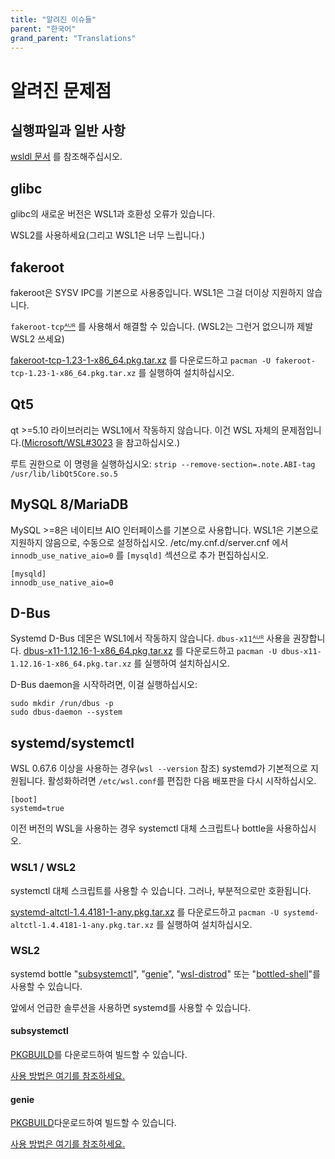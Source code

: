 ```yaml
---
title: "알려진 이슈들"
parent: "한국어"
grand_parent: "Translations"
---
```

# 알려진 문제점

## 실행파일과 일반 사항
[wsldl 문서](https://git.io/wsldl-doc) 를 참조해주십시오.

## glibc
glibc의 새로운 버전은 WSL1과 호환성 오류가 있습니다.

WSL2를 사용하세요(그리고 WSL1은 너무 느립니다.)

## fakeroot
fakeroot은 SYSV IPC를 기본으로 사용중입니다.
WSL1은 그걸 더이상 지원하지 않습니다.

`fakeroot-tcp`[ᴬᵁᴿ](https://aur.archlinux.org/packages/fakeroot-tcp/) 를 사용해서 해결할 수 있습니다. (WSL2는 그런거 없으니까 제발 WSL2 쓰세요)

[fakeroot-tcp-1.23-1-x86_64.pkg.tar.xz](https://github.com/yuk7/arch-prebuilt/releases/download/18082100/fakeroot-tcp-1.23-1-x86_64.pkg.tar.xz) 를 다운로드하고 ```pacman -U fakeroot-tcp-1.23-1-x86_64.pkg.tar.xz``` 를 실행하여 설치하십시오.

## Qt5
qt >=5.10 라이브러리는 WSL1에서 작동하지 않습니다. 이건 WSL 자체의 문제점입니다.([Microsoft/WSL#3023](https://github.com/Microsoft/WSL/issues/3023) 을 참고하십시오.)

루트 권한으로 이 명령을 실행하십시오:
```strip --remove-section=.note.ABI-tag /usr/lib/libQt5Core.so.5```

## MySQL 8/MariaDB
MySQL >=8은 네이티브 AIO 인터페이스를 기본으로 사용합니다. WSL1은 기본으로 지원하지 않음으로, 수동으로 설정하십시오.
/etc/my.cnf.d/server.cnf 에서 `innodb_use_native_aio=0` 를 `[mysqld]` 섹션으로 추가 편집하십시오.
```
[mysqld]
innodb_use_native_aio=0
```

## D-Bus
Systemd D-Bus 데몬은 WSL1에서 작동하지 않습니다.
`dbus-x11`[ᴬᵁᴿ](https://aur.archlinux.org/packages/dbus-x11/) 사용을 권장합니다.
[dbus-x11-1.12.16-1-x86_64.pkg.tar.xz](https://github.com/yuk7/arch-prebuilt/releases/download/20051200/dbus-x11-1.12.16-1-x86_64.pkg.tar.xz) 를 다운로드하고 ```pacman -U dbus-x11-1.12.16-1-x86_64.pkg.tar.xz``` 를 실행하여 설치하십시오.

D-Bus daemon을 시작하려면, 이걸 실행하십시오:
```
sudo mkdir /run/dbus -p
sudo dbus-daemon --system
```

## systemd/systemctl

WSL 0.67.6 이상을 사용하는 경우(`wsl --version` 참조) systemd가 기본적으로 지원됩니다. 활성화하려면 `/etc/wsl.conf`를 편집한 다음 배포판을 다시 시작하십시오.
```
[boot]
systemd=true
```

이전 버전의 WSL을 사용하는 경우 systemctl 대체 스크립트나 bottle을 사용하십시오.

### WSL1 / WSL2
systemctl 대체 스크립트를 사용할 수 있습니다.
그러나, 부분적으로만 호환됩니다.

[systemd-altctl-1.4.4181-1-any.pkg.tar.xz](https://github.com/yuk7/arch-systemctl-alt/releases/download/1.4.4181-1/systemd-altctl-1.4.4181-1-any.pkg.tar.xz) 를 다운로드하고 ```pacman -U systemd-altctl-1.4.4181-1-any.pkg.tar.xz``` 를 실행하여 설치하십시오.

### WSL2
systemd bottle "[subsystemctl](https://github.com/sorah/subsystemctl)", "[genie](https://github.com/arkane-systems/genie)", "[wsl-distrod](https://github.com/nullpo-head/wsl-distrod)" 또는 "[bottled-shell](https://github.com/lungothrin/bottled-shell)"를 사용할 수 있습니다.

앞에서 언급한 솔루션을 사용하면 systemd를 사용할 수 있습니다.

#### subsystemctl
[PKGBUILD](https://raw.githubusercontent.com/sorah/arch.sorah.jp/master/aur-sorah/PKGBUILDs/subsystemctl/PKGBUILD)를 다운로드하여 빌드할 수 있습니다.

[사용 방법은 여기를 참조하세요.](https://github.com/sorah/subsystemctl#usage)

#### genie
[PKGBUILD](https://gist.github.com/arlllk/7001c521de601f01735af5ca440f03ae)다운로드하여 빌드할 수 있습니다.

[사용 방법은 여기를 참조하세요.](https://github.com/arkane-systems/genie#usage)
